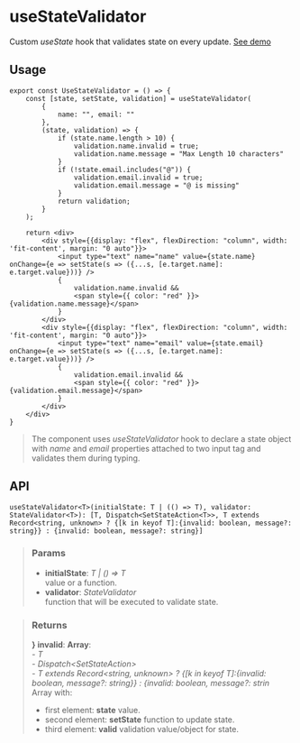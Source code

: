 # useStateValidator
Custom _useState_ hook that validates state on every update. [See demo](https://nDriaDev.io/react-tools/#/hooks/state/useStateValidator)

## Usage

```tsx
export const UseStateValidator = () => {
	const [state, setState, validation] = useStateValidator(
		{
			name: "", email: ""
		},
		(state, validation) => {
			if (state.name.length > 10) {
				validation.name.invalid = true;
				validation.name.message = "Max Length 10 characters"
			}
			if (!state.email.includes("@")) {
				validation.email.invalid = true;
				validation.email.message = "@ is missing"
			}
			return validation;
		}
	);

	return <div>
		<div style={{display: "flex", flexDirection: "column", width: 'fit-content', margin: "0 auto"}}>
			<input type="text" name="name" value={state.name} onChange={e => setState(s => ({...s, [e.target.name]: e.target.value}))} />
			{
				validation.name.invalid &&
				<span style={{ color: "red" }}>{validation.name.message}</span>
			}
		</div>
		<div style={{display: "flex", flexDirection: "column", width: 'fit-content', margin: "0 auto"}}>
			<input type="text" name="email" value={state.email} onChange={e => setState(s => ({...s, [e.target.name]: e.target.value}))} />
			{
				validation.email.invalid &&
				<span style={{ color: "red" }}>{validation.email.message}</span>
			}
		</div>
	</div>
}
```

> The component uses _useStateValidator_ hook to declare a state object with _name_ and _email_ properties attached to two input tag and validates them during typing.


## API

```tsx
useStateValidator<T>(initialState: T | (() => T), validator: StateValidator<T>): [T, Dispatch<SetStateAction<T>>, T extends Record<string, unknown> ? {[k in keyof T]:{invalid: boolean, message?: string}} : {invalid: boolean, message?: string}]
```

> ### Params
>
> - __initialState__: _T | () => T_  
value or a function.
> - __validator__: _StateValidator_  
function that will be executed to validate state.
>

> ### Returns
>
> __} invalid__:  __Array__:  
    - _T_  
    - _Dispatch<SetStateAction<T>>_  
    - _T extends Record<string, unknown> ? {[k in keyof T]:{invalid: boolean, message?: string}} : {invalid: boolean, message?: strin_  
> Array with:
> - first element: __state__ value.
> - second element: __setState__ function to update state.
> - third element: __valid__ validation value/object for state.
>